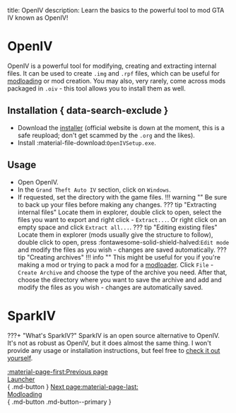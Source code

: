 title: OpenIV
description: Learn the basics to the powerful tool to mod GTA IV known as OpenIV!

# OpenIV
OpenIV is a powerful tool for modifying, creating and extracting internal files. It can be used to create `.img` and `.rpf` files, which can be useful for [modloading](modloading.md) or mod creation. You may also, very rarely, come across mods packaged in `.oiv` - this tool allows you to install them as well.

## Installation { data-search-exclude }
* Download the [installer](https://community.pcgamingwiki.com/files/file/2710-openiv-version-41/) (official website is down at the moment, this is a safe reupload; don't get scammed by the `.org` and the likes).
* Install :material-file-download:`OpenIVSetup.exe`.
## Usage
* Open OpenIV.
* In the `Grand Theft Auto IV` section, click on `Windows`.
* If requested, set the directory with the game files.
!!! warning ""
    Be sure to back up your files before making any changes.
??? tip "Extracting internal files"
    Locate them in explorer, double click to open, select the files you want to export and right click - `Extract...`. Or right click on an empty space and click `Extract all...`.
??? tip "Editing existing files"
    Locate them in explorer (mods usually give the structure to follow), double click to open, press :fontawesome-solid-shield-halved:`Edit mode` and modify the files as you wish - changes are saved automatically.
??? tip "Creating archives"
    !!! info ""
        This might be useful for you if you're making a mod or trying to pack a mod for a [modloader](modloading.md).
    Click `File` - `Create Archive` and choose the type of the archive you need. After that, choose the directory where you want to save the archive and add and modify the files as you wish - changes are automatically saved.

# SparkIV
???+ "What's SparkIV?"
    SparkIV is an open source alternative to OpenIV. It's not as robust as OpenIV, but it does almost the same thing. I won't provide any usage or installation instructions, but feel free to [check it out yourself](https://github.com/ahmed605/SparkIV).

[:material-page-first:Previous page <br>Launcher</br>](launcher.md){ .md-button } [Next page:material-page-last: <br>Modloading</br>](modloading.md){ .md-button .md-button--primary }